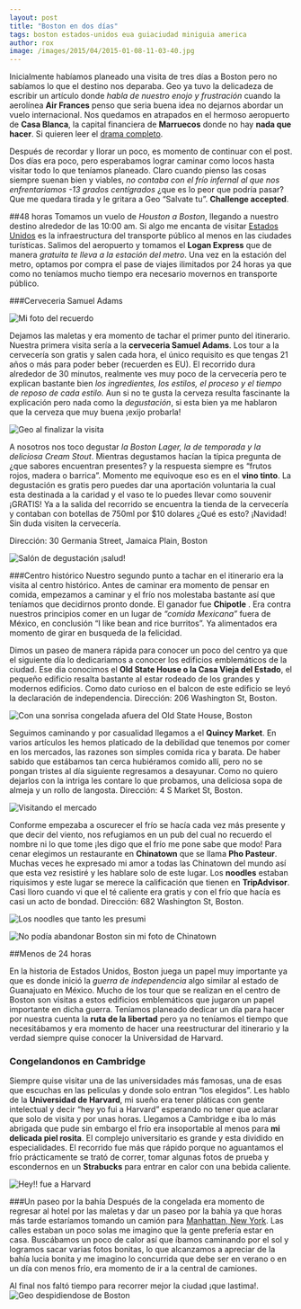 ```yaml
---
layout: post
title: "Boston en dos días"
tags: boston estados-unidos eua guiaciudad miniguia america
author: rox
image: /images/2015/04/2015-01-08-11-03-40.jpg
---
```

Inicialmente habíamos planeado una visita de tres días a Boston pero no sabíamos lo que el destino nos deparaba. Geo ya tuvo la delicadeza de escribir un artículo donde *habla de nuestro enojo y frustración* cuando la aerolínea **Air Frances** penso que seria buena idea no dejarnos abordar un vuelo internacional. Nos quedamos en atrapados en el hermoso aeropuerto de **Casa Blanca**, la capital financiera de **Marruecos** donde no hay **nada que hacer**. Si quieren leer el [drama completo](/air-france-y-sus-giros).

Después de recordar y llorar un poco, es momento de continuar con el post. Dos días era poco, pero esperabamos lograr caminar como locos hasta visitar todo lo que teníamos planeado. Claro cuando pienso las cosas siempre suenan bien y viables, *no contaba con el frío infernal al que nos enfrentariamos -13 grados centígrados* ¿que es lo peor que podría pasar? Que me quedara tirada y le gritara a Geo “Salvate tu”. **Challenge accepted**.

##48 horas
Tomamos un vuelo de *Houston a Boston*, llegando a nuestro destino alrededor de las 10:00 am. Si algo me encanta de visitar [Estados Unidos](/tag/estados-unidos) es la infraestructura del transporte público al menos en las ciudades turísticas. Salimos del aeropuerto y tomamos el **Logan Express** que de manera *gratuita te lleva a la estación del metro*. Una vez en la estación del metro, optamos por compra el pase de viajes ilimitados por 24 horas ya que como no teníamos mucho tiempo era necesario movernos en transporte público.

###Cerveceria Samuel Adams

![Mi foto del recuerdo](/images/2015/04/2015-01-07-13-05-25.jpg)

Dejamos las maletas y era momento de tachar el primer punto del itinerario. Nuestra primera visita sería a la **cerveceria Samuel Adams**. Los tour a la cervecería son gratis y salen cada hora, el único requisito es que tengas 21 años o más para poder beber (recuerden es EU). El recorrido dura alrededor de 30 minutos, realmente ves muy poco de la cervecería pero te explican bastante bien *los ingredientes, los estilos, el proceso y el tiempo de reposo de cada estilo.* Aun si no te gusta la cerveza resulta fascinante la explicación pero nada como la *degustación*, si esta bien ya me hablaron que la cerveza que muy buena ¡exijo probarla!

![Geo al finalizar la visita](/images/2015/04/2015-01-07-14-10-20.jpg)

A nosotros nos toco degustar *la Boston Lager, la de temporada y la deliciosa Cream Stout*. Mientras degustamos hacían la típica pregunta de ¿que sabores encuentran presentes? y la respuesta siempre es “frutos rojos, madera o barrica”. Momento me equivoque eso es en el **vino tinto**. La degustación es gratis pero puedes dar una aportación voluntaria la cual esta destinada a la caridad y el vaso te lo puedes llevar como souvenir ¡GRATIS! Ya a la salida del recorrido se encuentra la tienda de la cervecería y contaban con botellas de 750ml por $10 dolares ¿Qué es esto? ¡Navidad! Sin duda visiten la cervecería. 

Dirección: 30 Germania Street, Jamaica Plain, Boston

![Salón de degustación ¡salud!](/images/2015/04/2015-01-07-13-27-56.jpg)

###Centro histórico
Nuestro segundo punto a tachar en el itinerario era la visita al centro histórico. Antes de caminar era momento de pensar en comida, empezamos a caminar y el frío nos molestaba bastante así que teníamos que decidirnos pronto donde. El ganador fue **Chipotle** . Era contra nuestros principios comer en un lugar de *“comida Mexicana”* fuera de México, en conclusión “I like bean and rice burritos”. Ya alimentados era momento de girar en busqueda de la felicidad.

Dimos un paseo de manera rápida para conocer un poco del centro ya que el siguiente día lo dedicariamos a conocer los edificios emblemáticos de la ciudad. Ese dia conocimos el **Old State House o la Casa Vieja del Estado**, el pequeño edificio resalta bastante al estar rodeado de los grandes y modernos edificios. Como dato curioso en el balcon de este edificio se leyó la declaración de independencia. Dirección: 206 Washington St, Boston.

![Con una sonrisa congelada afuera del Old State House, Boston](/images/2015/04/2015-01-07-15-14-04.jpg)

Seguimos caminando y por casualidad llegamos a el **Quincy Market**. En varios artículos les hemos platicado de la debilidad que tenemos por comer en los mercados, las razones son simples comida rica y barata. De haber sabido que estábamos tan cerca hubiéramos comido allí, pero no se pongan tristes al día siguiente regresamos a desayunar. Como no quiero dejarlos con la intriga les contare lo que probamos, una deliciosa sopa de almeja y un rollo de langosta. Dirección: 4 S Market St, Boston.

![Visitando el mercado](/images/2015/04/2015-01-07-15-20-19.jpg)

Conforme empezaba a oscurecer el frío se hacía cada vez más presente y que decir del viento, nos refugiamos en un pub del cual no recuerdo el nombre ni lo que tome ¡les digo que el frío me pone sabe que modo! Para cenar elegimos un restaurante en **Chinatown** que se llama **Pho Pasteur**. Muchas veces he expresado mi amor a todas las Chinatown del mundo así que esta vez resistiré y les hablare solo de este lugar. Los **noodles** estaban riquisimos y este lugar se merece la calificación que tienen en **TripAdvisor**. Casi lloro cuando vi que el té caliente era gratis y con el frío que hacía es casi un acto de bondad. Dirección: 682 Washington St, Boston.

![Los noodles que tanto les presumi](/images/2015/04/2015-01-07-19-52-13.jpg)

![No podía abandonar Boston sin mi foto de Chinatown](/images/2015/04/2015-01-08-12-14-06.jpg)

##Menos de 24 horas

En la historia de Estados Unidos, Boston juega un papel muy importante ya que es donde inició la *guerra de independencia* algo similar al estado de Guanajuato en México. Mucho de los tour que se realizan en el centro de Boston son visitas a estos edificios emblemáticos que jugaron un papel importante en dicha guerra. Teníamos planeado dedicar un día para hacer por nuestra cuenta la **ruta de la libertad** pero ya no teníamos el tiempo que necesitábamos y era momento de hacer una reestructurar del itinerario y la verdad siempre quise conocer la Universidad de Harvard.

### Congelandonos en Cambridge
Siempre quise visitar una de las universidades más famosas, una de esas que escuchas en las peliculas y donde solo entran “los elegidos”. Les hablo de la **Universidad de Harvard**, mi sueño era tener pláticas con gente intelectual y decir “hey yo fui a Harvard” esperando no tener que aclarar que solo de visita y por unas horas. Llegamos a Cambridge e iba lo más abrigada que pude sin embargo el frío era insoportable al menos para **mi delicada piel rosita**. El complejo universitario es grande y esta dividido en especialidades. El recorrido fue más que rápido porque no aguantamos el frío prácticamente se trató de correr, tomar algunas fotos de prueba y escondernos en un **Strabucks** para entrar en calor con una bebida caliente.

![Hey!! fue a Harvard](/images/2015/04/2015-01-08-08-12-11.jpg)

###Un paseo por la bahía
Después de la congelada era momento de regresar al hotel por las maletas y dar un paseo por la bahía ya que horas más tarde estaríamos tomando un camión para [Manhattan, New York](/tag/new-york/). Las calles estaban un poco solas me imagino que la gente prefería estar en casa. Buscábamos un poco de calor así que íbamos caminando por el sol y logramos sacar varias fotos bonitas, lo que alcanzamos a apreciar de la bahía lucia bonita y me imagino lo concurrida que debe ser en verano o en un día con menos frío, era momento de ir a la central de camiones. 

Al final nos faltó tiempo para recorrer mejor la ciudad ¡que lastima!.
![Geo despidiendose de Boston](/images/2015/04/2015-01-08-11-02-28.jpg)

